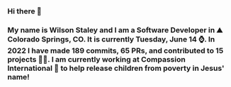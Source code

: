 ### Hi there 👋

### My name is Wilson Staley and I am a Software Developer in ⛰ Colorado Springs, CO.  It is currently Tuesday, June 14 ⌚. In 2022 I have made 189 commits, 65 PRs, and contributed to 15 projects 👨‍💻. I am currently working at Compassion International 🏢 to help release children from poverty in Jesus' name!